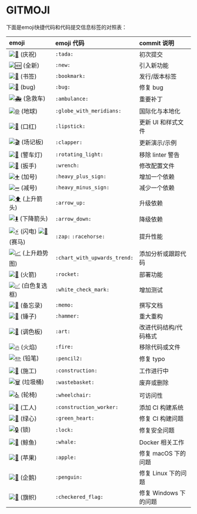 # GITMOJI

下面是emoji快捷代码和代码提交信息标签的对照表：

| emoji                                                        | emoji 代码                   | commit 说明           |
| :----------------------------------------------------------- | :--------------------------- | :-------------------- |
| [![🎉](https://twemoji.maxcdn.com/v/12.1.3/72x72/1f389.png)](https://emojixd.com/x9fh) (庆祝) | `:tada:`                     | 初次提交              |
| [![🆕](https://twemoji.maxcdn.com/v/12.1.3/72x72/1f195.png)](https://emojixd.com/x9sc) (全新) | `:new:`                      | 引入新功能            |
| [![🔖](https://twemoji.maxcdn.com/v/12.1.3/72x72/1f516.png)](https://emojixd.com/x9kr) (书签) | `:bookmark:`                 | 发行/版本标签         |
| [![🐛](https://twemoji.maxcdn.com/v/12.1.3/72x72/1f41b.png)](https://emojixd.com/x957) (bug) | `:bug:`                      | 修复 bug              |
| [![🚑](https://twemoji.maxcdn.com/v/12.1.3/72x72/1f691.png)](https://emojixd.com/x9bm) (急救车) | `:ambulance:`                | 重要补丁              |
| [![🌐](https://twemoji.maxcdn.com/v/12.1.3/72x72/1f310.png)](https://emojixd.com/x99j) (地球) | `:globe_with_meridians:`     | 国际化与本地化        |
| [![💄](https://twemoji.maxcdn.com/v/12.1.3/72x72/1f484.png)](https://emojixd.com/x9il) (口红) | `:lipstick:`                 | 更新 UI 和样式文件    |
| [![🎬](https://twemoji.maxcdn.com/v/12.1.3/72x72/1f3ac.png)](https://emojixd.com/x9jz) (场记板) | `:clapper:`                  | 更新演示/示例         |
| [![🚨](https://twemoji.maxcdn.com/v/12.1.3/72x72/1f6a8.png)](https://emojixd.com/x9cc) (警车灯) | `:rotating_light:`           | 移除 linter 警告      |
| [![🔧](https://twemoji.maxcdn.com/v/12.1.3/72x72/1f527.png)](https://emojixd.com/x9mr) (扳手) | `:wrench:`                   | 修改配置文件          |
| [![➕](https://twemoji.maxcdn.com/v/12.1.3/72x72/2795.png)](https://emojixd.com/x9r2) (加号) | `:heavy_plus_sign:`          | 增加一个依赖          |
| [![➖](https://twemoji.maxcdn.com/v/12.1.3/72x72/2796.png)](https://emojixd.com/x9r3) (减号) | `:heavy_minus_sign:`         | 减少一个依赖          |
| [![⬆️](https://twemoji.maxcdn.com/v/12.1.3/72x72/2b06.png)](https://emojixd.com/x9oo) (上升箭头) | `:arrow_up:`                 | 升级依赖              |
| [![⬇️](https://twemoji.maxcdn.com/v/12.1.3/72x72/2b07.png)](https://emojixd.com/x9os) (下降箭头) | `:arrow_down:`               | 降级依赖              |
| [![⚡](https://twemoji.maxcdn.com/v/12.1.3/72x72/26a1.png)](https://emojixd.com/x9f2) (闪电) [![🐎](https://twemoji.maxcdn.com/v/12.1.3/72x72/1f40e.png)](https://emojixd.com/x933) (赛马) | `:zap:` `:racehorse:`        | 提升性能              |
| [![📈](https://twemoji.maxcdn.com/v/12.1.3/72x72/1f4c8.png)](https://emojixd.com/x9lx) (上升趋势图) | `:chart_with_upwards_trend:` | 添加分析或跟踪代码    |
| [![🚀](https://twemoji.maxcdn.com/v/12.1.3/72x72/1f680.png)](https://emojixd.com/x9d0) (火箭) | `:rocket:`                   | 部署功能              |
| [![✅](https://twemoji.maxcdn.com/v/12.1.3/72x72/2705.png)](https://emojixd.com/x9qw) (白色复选框) | `:white_check_mark:`         | 增加测试              |
| [![📝](https://twemoji.maxcdn.com/v/12.1.3/72x72/1f4dd.png)](https://emojixd.com/x9ln) (备忘录) | `:memo:`                     | 撰写文档              |
| [![🔨](https://twemoji.maxcdn.com/v/12.1.3/72x72/1f528.png)](https://emojixd.com/x9mh) (锤子) | `:hammer:`                   | 重大重构              |
| [![🎨](https://twemoji.maxcdn.com/v/12.1.3/72x72/1f3a8.png)](https://emojixd.com/x9he) (调色板) | `:art:`                      | 改进代码结构/代码格式 |
| [![🔥](https://twemoji.maxcdn.com/v/12.1.3/72x72/1f525.png)](https://emojixd.com/x9f7) (火焰) | `:fire:`                     | 移除代码或文件        |
| [![✏️](https://twemoji.maxcdn.com/v/12.1.3/72x72/270f.png)](https://emojixd.com/x9lh) (铅笔) | `:pencil2:`                  | 修复 typo             |
| [![🚧](https://twemoji.maxcdn.com/v/12.1.3/72x72/1f6a7.png)](https://emojixd.com/x9cg) (施工) | `:construction:`             | 工作进行中            |
| [![🗑](https://twemoji.maxcdn.com/v/12.1.3/72x72/1f5d1.png)](https://emojixd.com/x9ma) (垃圾桶) | `:wastebasket:`              | 废弃或删除            |
| [![♿](https://twemoji.maxcdn.com/v/12.1.3/72x72/267f.png)](https://emojixd.com/x9o1) (轮椅) | `:wheelchair:`               | 可访问性              |
| [![👷](https://twemoji.maxcdn.com/v/12.1.3/72x72/1f477.png)](https://emojixd.com/x8g2) (工人) | `:construction_worker:`      | 添加 CI 构建系统      |
| [![💚](https://twemoji.maxcdn.com/v/12.1.3/72x72/1f49a.png)](https://emojixd.com/x7te) (绿心) | `:green_heart:`              | 修复 CI 构建问题      |
| [![🔒](https://twemoji.maxcdn.com/v/12.1.3/72x72/1f512.png)](https://emojixd.com/x9mb) (锁) | `:lock:`                     | 修复安全问题          |
| [![🐳](https://twemoji.maxcdn.com/v/12.1.3/72x72/1f433.png)](https://emojixd.com/x94w) (鲸鱼) | `:whale:`                    | Docker 相关工作       |
| [![🍎](https://twemoji.maxcdn.com/v/12.1.3/72x72/1f34e.png)](https://emojixd.com/x96b) (苹果) | `:apple:`                    | 修复 macOS 下的问题   |
| [![🐧](https://twemoji.maxcdn.com/v/12.1.3/72x72/1f427.png)](https://emojixd.com/x94e) (企鹅) | `:penguin:`                  | 修复 Linux 下的问题   |
| [![🏁](https://twemoji.maxcdn.com/v/12.1.3/72x72/1f3c1.png)](https://emojixd.com/x9tz) (旗帜) | `:checkered_flag:`           | 修复 Windows 下的问题 |


